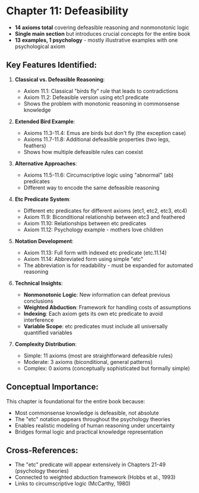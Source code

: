 # Chapter 11: Defeasibility
- **14 axioms total** covering defeasible reasoning and nonmonotonic logic
- **Single main section** but introduces crucial concepts for the entire book
- **13 examples, 1 psychology** - mostly illustrative examples with one psychological axiom

## Key Features Identified:

1. **Classical vs. Defeasible Reasoning**:
    - Axiom 11.1: Classical "birds fly" rule that leads to contradictions
    - Axiom 11.2: Defeasible version using etc1 predicate
    - Shows the problem with monotonic reasoning in commonsense knowledge

2. **Extended Bird Example**:
    - Axioms 11.3-11.4: Emus are birds but don't fly (the exception case)
    - Axioms 11.7-11.8: Additional defeasible properties (two legs, feathers)
    - Shows how multiple defeasible rules can coexist

3. **Alternative Approaches**:
    - Axioms 11.5-11.6: Circumscriptive logic using "abnormal" (ab) predicates
    - Different way to encode the same defeasible reasoning

4. **Etc Predicate System**:
    - Different etc predicates for different axioms (etc1, etc2, etc3, etc4)
    - Axiom 11.9: Biconditional relationship between etc3 and feathered
    - Axiom 11.10: Relationships between etc predicates
    - Axiom 11.12: Psychology example - mothers love children

5. **Notation Development**:
    - Axiom 11.13: Full form with indexed etc predicate (etc.11.14)
    - Axiom 11.14: Abbreviated form using simple "etc"
    - The abbreviation is for readability - must be expanded for automated reasoning

6. **Technical Insights**:
    - **Nonmonotonic Logic**: New information can defeat previous conclusions
    - **Weighted Abduction**: Framework for handling costs of assumptions
    - **Indexing**: Each axiom gets its own etc predicate to avoid interference
    - **Variable Scope**: etc predicates must include all universally quantified variables

7. **Complexity Distribution**:
    - Simple: 11 axioms (most are straightforward defeasible rules)
    - Moderate: 3 axioms (biconditional, general patterns)
    - Complex: 0 axioms (conceptually sophisticated but formally simple)

## Conceptual Importance:
This chapter is foundational for the entire book because:
- Most commonsense knowledge is defeasible, not absolute
- The "etc" notation appears throughout the psychology theories
- Enables realistic modeling of human reasoning under uncertainty
- Bridges formal logic and practical knowledge representation

## Cross-References:
- The "etc" predicate will appear extensively in Chapters 21-49 (psychology theories)
- Connected to weighted abduction framework (Hobbs et al., 1993)
- Links to circumscriptive logic (McCarthy, 1980)

